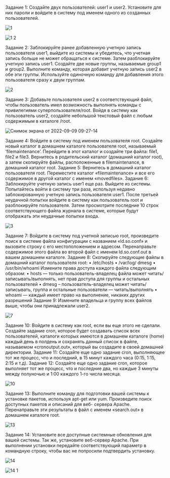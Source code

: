 Задание 1:
Создайте двух пользователей: user1 и user2. Установите для них пароли и войдите в систему под именем одного из созданных пользователей. 

![1](https://user-images.githubusercontent.com/89969193/189284946-fa38a93d-9a79-40f8-b76e-ff60e09e2476.png)

![1 2](https://user-images.githubusercontent.com/89969193/189284955-14c2af5b-d9db-45ab-8c7a-49a6c1a2cd25.png)

Задание 2:
Заблокируйте ранее добавленную учетную запись пользователя user1, выйдите из системы и убедитесь, что учетная запись больше не может обращаться к системе. Затем разблокируйте учетную запись user1. Создайте две новые группы, называемые group1 и group2. Выполните команду, которая добавит учетную запись user2 в обе эти группы. Используйте одиночную команду для добавления этого пользователя сразу к двум группам.

![2](https://user-images.githubusercontent.com/89969193/189285142-5d71acd4-56da-4d3b-9106-65d8bf34761e.png)

Задание 3:
Добавьте пользователя user2 в соответствующий файл, чтобы пользователь имел возможность выполнять команды с привилегиями суперпользователя/root. Войдя в систему как пользователь user2, создайте небольшой текстовый файл с любым содержимым в каталоге /root.

![Снимок экрана от 2022-09-09 09-27-14](https://user-images.githubusercontent.com/89969193/189285538-1b4da1f1-e8ea-4ff8-9cdf-23ee9c1c3588.png)

Задание 4:
Войдите в систему под именем пользователя root. Создайте новый каталог в домашнем каталоге пользователя root, называемый ‘filemaintenance’. Перейдите в этот каталог и создайте три файла: file1, file2 и file3. Вернитесь в родительский каталог (домашний каталог root), а затем скопируйте файлы, расположенные в filemaintenance, в домашний каталог root.
Задание 5:
Вернитесь в домашний каталог пользователя root. Переместите каталог «filemaintenance» и все его содержимое в другой каталог с именем «movedfiles».
Задание 6:
Заблокируйте учетную запись user1 еще раз. Выйдите из системы. Попытайтесь войти в систему три раза, используя недавно заблокированную учетную запись пользователя user1. После третьей неудачной попытки войдите в систему как пользователь root и разблокируйте пользователя. Затем просмотрите последние 10
строк соответствующего файла журнала в системе, которые будут отображать эти неудачные попытки входа.

![3](https://user-images.githubusercontent.com/89969193/189285670-10cd01bc-fd54-4158-9ad5-c5165322309c.png)

Задание 7:
Войдите в систему под учетной записью root, произведите поиск в системе файла конфигурации с названием «ld.so.conf» и вызовите строку с его местоположением и адресом. Перенаправьте содержимое этого файла во второй файл с именем ld.so.conf.out в вашем домашнем каталоге.
Задание 8:
Скопируйте следующие файлы в домашний каталог пользователя root:
• /etc/hosts
• /var/log/ dmesg
• /usr/bin/whoami
Измените права доступа каждого файла следующим образом:
• hosts — только пользователь-владелец файла может
читать/записывать/выполнять, нет прав доступа для группы и остальных
пользователей
• dmesg – пользователь-владелец может читать/записывать, группа и остальные
пользователи — читать/выполнять
• whoami — каждый имеет право на выполнение, никаких других разрешений
Задание 9:
Измените владельца и группу всех файлов выше, чтобы они принадлежали user2.

![7](https://user-images.githubusercontent.com/89969193/189287278-35f50125-3324-452b-9833-ba6c468a7e95.png)

Задание 10: 
Войдите в систему как root, если вы еще этого не сделали. Создайте задание cron, которое будет создавать список всех пользователей, каталоги которых имеются в домашнем каталоге (home) каждый день в полдень и сохранять данный список в файле, называемом «cronoutput.out», который вы создадите в своей домашней директории.
Задание 11: 
Создайте еще одно задание cron, выполняющее тот же процесс, что и последний, в 15 минут каждого часа (0:15, 1:15, 2:15 и т.д).
Задание 12:
Создайте еще одно задание cron, которое выполняет тот же процесс, что и последние два, но каждые 3 минуты между полуночью и 1:00 каждого 1-го числа месяца.

![10](https://user-images.githubusercontent.com/89969193/189287496-04756321-4fe1-4be5-9fe9-8c6fdae2f1de.png)

Задание 13:
Выполните команду для подготовки вашей системы к установке пакетов, используя apt-get или yum. Произведите поиск доступных пакетов и описаний для веб-
сервера Apache. Перенаправьте эти результаты в файл с именем «search.out» в домашнем каталоге root.

![13](https://user-images.githubusercontent.com/89969193/189286452-c657ac0e-f75f-4b73-b3b1-c39736f37881.png)

Задание 14:
Установите все доступные системные обновления для вашей системы. Так же, установите веб-сервер Apache. При выполнении установки передайте соответствующий параметр в командную строку, чтобы вас не попросили подтвердить установку.

![14](https://user-images.githubusercontent.com/89969193/189286302-9dd049e6-a6ce-4bc5-b978-bed99e23cb8d.png)

![14 1](https://user-images.githubusercontent.com/89969193/189286331-4520c9c9-7f93-4d69-b372-a077ee2ac086.png)
